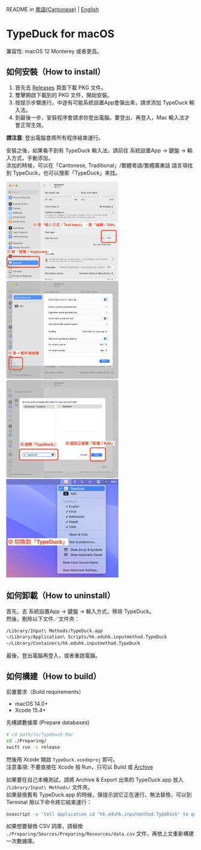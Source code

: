 README in [粵語(Cantonese)](README.md) | [English](README-en.md)

# TypeDuck for macOS
兼容性: macOS 12 Monterey 或者更高。

## 如何安裝（How to install）
1. 首先去 [Releases](https://github.com/TypeDuck-HK/TypeDuck-Mac/releases) 頁面下載 PKG 文件。
2. 雙擊開啟下載到的 PKG 文件，開始安裝。
3. 按提示步驟進行。中途有可能系統設置App會彈出來，請求添加 TypeDuck 輸入法。
4. 到最後一步，安裝程序會請求你登出電腦。要登出、再登入，Mac 輸入法才會正常生效。

**請注意**: 登出電腦會將所有程序結束運行。

安裝之後，如果看不到有 TypeDuck 輸入法，請前往 系統設置App → 鍵盤 → 輸入方式，手動添加。  
添加的時候，可以在「Cantonese, Traditional」/繁體粵語/繁體廣東話 語言項找到 TypeDuck，也可以搜索「TypeDuck」來找。


<img width="300" alt="Screenshot 1" src="images/screenshot-step-1-and-2.png"/><img width="300" alt="Screenshot 2" src="images/screenshot-step-3.png"/>
<br>
<img width="300" alt="Screenshot 3" src="images/screenshot-step-4-and-5.png"/><img width="300" alt="Screenshot 4" src="images/screenshot-step-6.png"/>


## 如何卸載（How to uninstall）
首先，去 系統設置App → 鍵盤 → 輸入方式，移除 TypeDuck。  
然後，刪除以下文件／文件夾：
~~~bash
/Library/Input\ Methods/TypeDuck.app
~/Library/Application\ Scripts/hk.eduhk.inputmethod.TypeDuck
~/Library/Containers/hk.eduhk.inputmethod.TypeDuck
~~~

最後，登出電腦再登入，或者重啟電腦。


## 如何構建（How to build）
前置要求（Build requirements）
- macOS 14.0+
- Xcode 15.4+

先構建數據庫 (Prepare databases)
~~~bash
# cd path/to/TypeDuck-Mac
cd ./Preparing/
swift run -c release
~~~
然後用 Xcode 開啟 `TypeDuck.xcodeproj` 即可。  
注意事項: 不要直接在 Xcode 按 Run，只可以 Build 或 [Archive](https://developer.apple.com/documentation/xcode/distributing-your-app-for-beta-testing-and-releases#Create-an-archive-of-your-app)


如果要在自己本機測試，請將 Archive & Export 出來的 TypeDuck.app 放入 `/Library/Input\ Methods/` 文件夾。  
如果替換舊有 TypeDuck.app 的時候，彈提示説它正在運行、無法替換，可以到 Terminal 用以下命令將它結束運行：
~~~bash
osascript -e 'tell application id "hk.eduhk.inputmethod.TypeDuck" to quit'
~~~


如果想要替換 CSV 詞庫，請替換 `./Preparing/Sources/Preparing/Resources/data.csv` 文件，再依上文重新構建一次數據庫。
